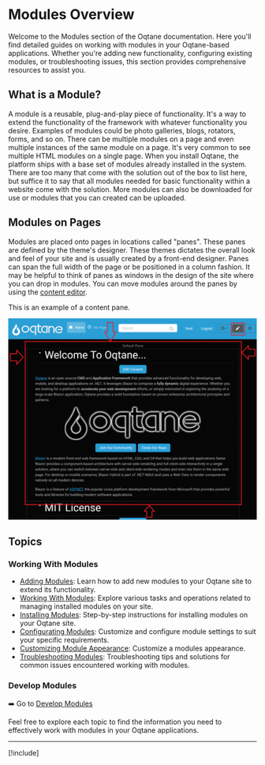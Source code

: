 # Modules Overview

Welcome to the Modules section of the Oqtane documentation.
Here you'll find detailed guides on working with modules in your Oqtane-based applications.
Whether you're adding new functionality, configuring existing modules, or troubleshooting issues,
this section provides comprehensive resources to assist you.

## What is a Module?

A module is a reusable, plug-and-play piece of functionality.
It's a way to extend the functionality of the framework with whatever functionality you desire.
Examples of modules could be photo galleries, blogs, rotators, forms, and so on.
There can be multiple modules on a page and even multiple instances of the same module on a page.
It's very common to see multiple HTML modules on a single page.
When you install Oqtane, the platform ships with a base set of modules already installed in the system.
There are too many that come with the solution out of the box to list here,
but suffice it to say that all modules needed for basic functionality within a website come with the solution.
More modules can also be downloaded for use or modules that you can created can be uploaded.

## Modules on Pages

Modules are placed onto pages in locations called "panes".
These panes are defined by the theme's designer.
These themes dictates the overall look and feel of your site and is usually created by a front-end designer.
Panes can span the full width of the page or be positioned in a column fashion.
It may be helpful to think of panes as windows in the design of the site where you can drop in modules.
You can move modules around the panes by using the [content editor](../../manuals/content/content-editor.md).

This is an example of a content pane.

![content-pane](../../manuals/content/assets/content-editor-pane-border.png)

## Topics

### Working With Modules

- [Adding Modules](adding-modules.md): Learn how to add new modules to your Oqtane site to extend its functionality.
- [Working With Modules](working-with-modules.md): Explore various tasks and operations related to managing installed modules on your site.
- [Installing Modules](module-installation.md): Step-by-step instructions for installing modules on your Oqtane site.
- [Configurating Modules](module-configuration.md): Customize and configure module settings to suit your specific requirements.
- [Customizing Module Appearance](customizing-module-appearance.md): Customize a modules appearance.
- [Troubleshooting Modules](../troubleshooting/troubleshooting-modules.md): Troubleshooting tips and solutions for common issues encountered working with modules.

### Develop Modules

➡️ Go to [Develop Modules](xref:Dev.Modules.Index)


Feel free to explore each topic to find the information you need to effectively work with modules in your Oqtane applications.

---

[!include[](~/shared/authors/thabaum/_main-author.md)]
